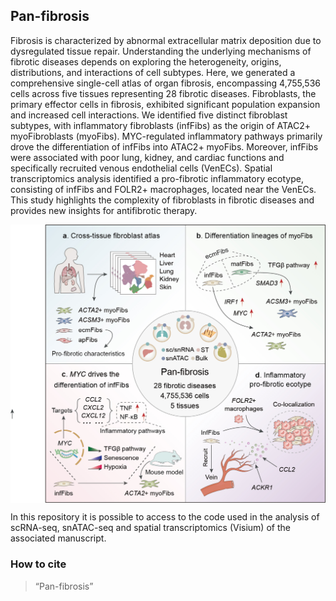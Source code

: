 ## Pan-fibrosis

Fibrosis is characterized by abnormal extracellular matrix deposition due to dysregulated tissue repair. Understanding the underlying mechanisms of fibrotic diseases depends on exploring the heterogeneity, origins, distributions, and interactions of cell subtypes. Here, we generated a comprehensive single-cell atlas of organ fibrosis, encompassing 4,755,536 cells across five tissues representing 28 fibrotic diseases. Fibroblasts, the primary effector cells in fibrosis, exhibited significant population expansion and increased cell interactions. We identified five distinct fibroblast subtypes, with inflammatory fibroblasts (infFibs) as the origin of ATAC2+ myoFibroblasts (myoFibs). MYC-regulated inflammatory pathways primarily drove the differentiation of infFibs into ATAC2+ myoFibs. Moreover, infFibs were associated with poor lung, kidney, and cardiac functions and specifically recruited venous endothelial cells (VenECs). Spatial transcriptomics analysis identified a pro-fibrotic inflammatory ecotype, consisting of infFibs and FOLR2+ macrophages, located near the VenECs. This study highlights the complexity of fibroblasts in fibrotic diseases and provides new insights for antifibrotic therapy.

 <img src="AbstractFigure.jpg" align="center" width="600">

In this repository it is possible to access to the code used in the analysis of scRNA-seq, snATAC-seq and spatial transcriptomics (Visium) of the associated manuscript.

 ### How to cite
 >  “Pan-fibrosis”

